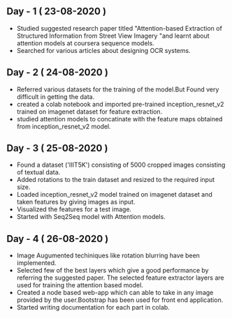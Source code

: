 ## Day - 1 ( 23-08-2020 )
<ul><li>Studied suggested research paper titled "Attention-based Extraction of Structured
Information from Street View Imagery
"and learnt about attention models at coursera sequence models.</li>
<li>Searched for various articles about designing OCR systems.</li>
</ul>

## Day - 2 ( 24-08-2020 )
<ul><li>Referred various datasets for the training of the model.But Found very difficult in getting the data.</li>
<li>created a colab notebook and imported pre-trained inception_resnet_v2 trained on imagenet dataset for feature extraction.</li>
<li>studied attention models to concatinate with the feature maps obtained from inception_resnet_v2 model.</li></ul>

## Day - 3 ( 25-08-2020 )
<ul>
<li>Found a dataset ('IIIT5K') consisting of 5000 cropped images consisting of textual data.</li>
<li>Added rotations to the train dataset and resized to the required input size.</li>
<li>Loaded inception_resnet_v2 model trained on imagenet dataset and taken features by giving images as input.</li>
<li>Visualized the features for a test image.</li>
<li>Started with Seq2Seq model with Attention models.</li>
</ul>

## Day - 4 ( 26-08-2020 )
<ul>
<li>Image Augumented techiniques like rotation blurring have been implemented.</li>
<li>Selected few of the best layers which give a good performance by referring the suggested paper. The selected feature extractor layers are used for training the attention based model.</li>
<li>Created a node based web-app which can able to take in any image provided by the user.Bootstrap has been used for front end application.</li>
<li>Started writing documentation for each part in colab.</li>
</ul>
